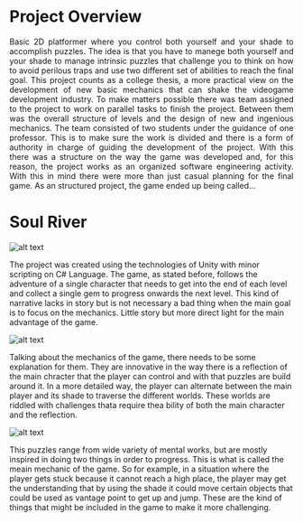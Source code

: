 # Project Overview
<p align="justify">
Basic 2D platformer where you control both yourself and your shade to accomplish puzzles. The idea is that you have to manege both yourself and your shade to manage intrinsic puzzles that challenge you to think on how to avoid perilous traps and use two different set of abilities to reach the final goal. This project counts as a college thesis, a more practical view on the development of new basic mechanics that can shake the videogame development industry. To make matters possible there was team assigned to the project to work on parallel tasks to finish the project. Between them was the overall structure of levels and the design of new and ingenious mechanics. The team consisted of two students under the guidance of one professor. This is to make sure the work is divided and there is a form of authority in charge of guiding the development of the project. With this there was a structure on the way the game was developed and, for this reason, the project works as an organized software engineering activity. With this in mind there were more than just casual planning for the final game. As an structured project, the game ended up being called...
  
# Soul River

![alt text](https://i.ytimg.com/vi/hkaysu1Z-N8/maxresdefault.jpg)

The project was created using the technologies of Unity with minor scripting on C# Language. The game, as stated before, follows the adventure of a single character that needs to get into the end of each level and collect a single gem to progress onwards the next level. This kind of narrative lacks in story but is not necessary a bad thing when the main goal is to focus on the mechanics. Little story but more direct light for the main advantage of the game.  
  
  
![alt text](https://upload.wikimedia.org/wikipedia/commons/thumb/1/19/Unity_Technologies_logo.svg/1200px-Unity_Technologies_logo.svg.png)

Talking about the mechanics of the game, there needs to be some explanation for them. They are innovative in the way there is a reflection of the main chracter that the player can control and with that puzzles are build around it. In a more detailed way, the player can alternate between the main player and its shade to traverse the different worlds. These worlds are riddled with challenges thata require thea bility of both the main character and the reflection.

![alt text](https://drbillwooten.files.wordpress.com/2016/01/self-reflection.jpg)

This puzzles range from wide variety of mental works, but are mostly inspired in doing two things in order to progress. This is what is called the meain mechanic of the game. So for example, in a situation where the player gets stuck because it cannot reach a high place, the player may get the understanding that by using the shade it could move certain objects that could be used as vantage point to get up and jump. These are the kind of things that might be included in the game to make it more challenging. 

</p>
